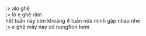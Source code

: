 ;> alo ghệ<br>
;> lô e ghệ răm<br>
hết tuần này còn khoảng 4 tuần nữa mình gặp nhau nhe<br>
;> e ghệ mấy nay có nungflon hem
